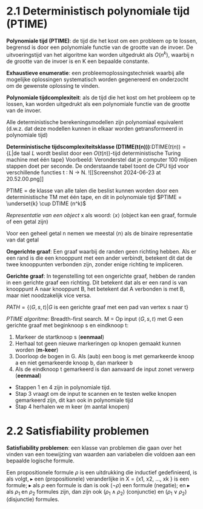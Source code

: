 # 2.1 Deterministisch polynomiale tijd (PTIME)
**Polynomiale tijd (PTIME)**: de tijd die het kost om een probleem op te lossen, begrensd is door een polynomiale functie van de grootte van de invoer. De uitvoeringstijd van het algoritme kan worden uitgedrukt als $O(n^k)$, waarbij n de grootte van de invoer is en K een bepaalde constante.

**Exhaustieve enumeratie**: een probleemoplossingstechniek waarbij alle mogelijke oplossingen systematisch worden gegenereerd en onderzocht om de gewenste oplossing te vinden.

**Polynomiale tijdcomplexiteit**: als de tijd die het kost om het probleem op te lossen, kan worden uitgedrukt als een polynomiale functie van de grootte van de invoer.

Alle deterministische berekeningsmodellen zijn polynomiaal equivalent (d.w.z. dat deze modellen kunnen in elkaar worden getransformeerd in polynomiale tijd) 

**Deterministische tijdscomplexiteitsklasse (DTIME(t(n)))**:$\text{DTIME}(t(n)) = \{L | \text{de taal } L \text{ wordt beslist door een } O(t(n)) \text{-tijd deterministische Turing machine met één tape} \}$
Voorbeeld:
Veronderstel dat je computer 100 miljoen stappen doet per seconde.
De onderstaande tabel toont de CPU tijd voor verschillende functies t ∶ N → N.
![[Screenshot 2024-06-23 at 20.52.00.png]]

PTIME = de klasse van alle talen die beslist kunnen worden door een deterministische TM met één tape, en dit in polynomiale tijd
$PTIME = \underset{k} \cup DTIME (n^k)$

*Representatie van een object* x als woord: $\langle x \rangle$ (object kan een graaf, formule of een getal zijn)

Voor een geheel getal n nemen we meestal $\langle n \rangle$ als de binaire representatie van dat getal

**Ongerichte graaf**: Een graaf waarbij de randen geen richting hebben. Als er een rand is die een knooppunt met een ander verbindt, betekent dit dat de twee knooppunten verbonden zijn, zonder enige richting te impliceren.

**Gerichte graaf**: In tegenstelling tot een ongerichte graaf, hebben de randen in een gerichte graaf een richting. Dit betekent dat als er een rand is van knooppunt A naar knooppunt B, het betekent dat A verbonden is met B, maar niet noodzakelijk vice versa.

$PATH = \{ \langle G,s,t \rangle | G \text { is een gerichte graaf met een pad van vertex s naar t} \}$

*PTIME algoritme*: Breadth-first search.
M = Op input $\langle G,s,t  \rangle$ met G een gerichte graaf met beginknoop s en eindknoop t:
1. Markeer de startknoop s (**eenmaal**)
2. Herhaal tot geen nieuwe markeringen op knopen gemaakt kunnen worden (**m-keer**)
3. Doorloop de bogen in G. Als (aub) een boog is met gemarkeerde knoop a en niet gemarkeerde knoop b, dan markeer b
4. Als de eindknoop t gemarkeerd is dan aanvaard de input zonet verwerp (**eenmaal**)

- Stappen 1 en 4 zijn in polynomiale tijd.
- Stap 3 vraagt om de input te scannen en te testen welke knopen gemarkeerd zijn, dit kan ook in polynomiale tijd
- Stap 4 herhalen we m keer (m aantal knopen)

# 2.2 Satisfiability problemen
**Satisfiability problemen**: een klasse van problemen die gaan over het vinden van een toewijzing van waarden aan variabelen die voldoen aan een bepaalde logische formule.

Een propositionele formule $\rho$ is een uitdrukking die inductief gedefinieerd, is als volgt,
▸ een (propositionele) veranderlijke in X = {x1, x2, ..., xk } is een formule;
▸ als $\rho$ een formule is dan is ook ($\neg\rho$) een formule (negatie); en
▸ als $\rho_1$ en $\rho_2$ formules zijn, dan zijn ook ($\rho_1 \wedge \rho_2$) (conjunctie) en ($\rho_1 \vee \rho_2$) (disjunctie) formules.


